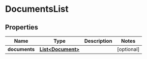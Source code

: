 

# DocumentsList

## Properties

Name | Type | Description | Notes
------------ | ------------- | ------------- | -------------
**documents** | [**List&lt;Document&gt;**](Document.md) |  |  [optional]



